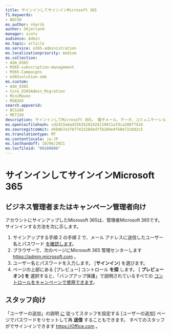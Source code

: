 ```yaml
---
title: サインインしてサインインMicrosoft 365
f1.keywords:
- NOCSH
ms.author: sharik
author: SKjerland
manager: scotv
audience: Admin
ms.topic: article
ms.service: o365-administration
ms.localizationpriority: medium
ms.collection:
- Adm_O365
- M365-subscription-management
- M365-Campaigns
- m365solution-smb
ms.custom:
- Adm_O365
- Core_O365Admin_Migration
- MiniMaven
- MSB365
search.appverid:
- BCS160
- MET150
description: サインインしてMicrosoft 365。 電子メール、データ、コミュニケーションに対するサイバーセキュリティの脅威から、ビジネス、プラクティス、またはキャンペーンを保護します。
ms.openlocfilehash: cd2433adad2563528242d119011afdca208f7424
ms.sourcegitcommit: d4b867e37bf741528ded7fb289e4f6847228d2c5
ms.translationtype: MT
ms.contentlocale: ja-JP
ms.lasthandoff: 10/06/2021
ms.locfileid: "60160606"
---
```

# <a name="sign-in-to-microsoft-365"></a>サインインしてサインインMicrosoft 365

## <a name="for-business-or-campaign-admins"></a>ビジネス管理者またはキャンペーン管理者向け

アカウントにサインアップしたMicrosoft 365は、管理者Microsoft 365です。サインインする方法を次に示します。

1. サインアップする手順 2 の手順 2 で、メール アドレスに送信したユーザー名とパスワード [を確認します](m365-campaigns-sign-up.md#steps-to-sign-up)。
2. ブラウザーで、次のページにMicrosoft 365 管理センターします <a href="https://go.microsoft.com/fwlink/p/?linkid=837890" target="_blank">https://admin.microsoft.com</a> 。
3. ユーザー名とパスワードを入力します。 [**サインイン**] を選びます。
4. ページの上部にある [プレビュー] コントロール **を探** します。 [ **プレビューオン] を** 選択すると、「バンプアップ保護」で説明されているすべての [コントロールをキャンペーンで使用できます](m365-campaigns-security-overview.md)。

## <a name="for-staff"></a>スタッフ向け

「ユーザーの追加」の説明 [に](../admin/add-users/add-users.md?toc=%2fmicrosoft-365%2fcampaigns%2ftoc.json) 従ってスタッフを設定する [ユーザーの追加] ページでパスワードをリセットして再 **送信** することもできます。
すべてのスタッフがでサインインできます <a href="https://office.com" target="_blank">https://Office.com</a> 。
